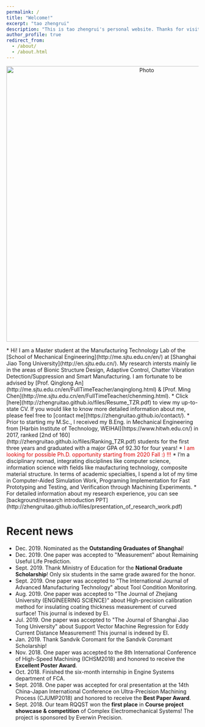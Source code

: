 ```yaml
---
permalink: /
title: "Welcome!"
excerpt: "tao zhengrui"
description: "This is tao zhengrui's personal website. Thanks for visiting!!!"
author_profile: true
redirect_from: 
  - /about/
  - /about.html
---
```

<p align="center">
  <img src="https://zhengruitao.github.io/images/taozhengrui_cofer.jpg?raw=true" alt="Photo" style="width: 720px;"/> 
</p>
* Hi! I am a Master student at the Manufacturing Technology Lab of the [School of Mechanical Engineering](http://me.sjtu.edu.cn/en/) at [Shanghai Jiao Tong University](http://en.sjtu.edu.cn/). My research intersts mainly lie in the areas of Bionic Structure Design, Adaptive Control, Chatter Vibration Detection/Suppression and Smart Manufacturing. I am fortunate to be advised by [Prof. Qinglong An](http://me.sjtu.edu.cn/en/FullTimeTeacher/anqinglong.html) & [Prof. Ming Chen](http://me.sjtu.edu.cn/en/FullTimeTeacher/chenming.html).
* Click [here](http://zhengruitao.github.io/files/Resume_TZR.pdf) to view my up-to-state CV. If you would like to know more detailed information about me, please feel free to [contact me](https://zhengruitao.github.io/contact/).
* Prior to starting my M.Sc., I received my B.Eng. in Mechanical Engineering from [Harbin Institute of Technology, WEIHAI](https://www.hitwh.edu.cn/) in 2017, ranked [2nd of 160](http://zhengruitao.github.io/files/Ranking_TZR.pdf) students for the first three years and graduated with a major GPA of 92.30 for four years!
* <font color="#dd0000">I am looking for possible Ph.D. opportunity starting from 2020 Fall :)  !!!</font>
* I’m a disciplinary nomad, integrating disciplines like computer science, information science with fields like maufacturing technology, composite material structure. In terms of academic specialties, I spend a lot of my time in Computer-Aided Simulation Work, Programing Implementation for Fast Prototyping and Testing, and Verification through Machining Experiments. 
* For detailed information about my research experience, you can see [background/research introduction PPT](http://zhengruitao.github.io/files/presentation_of_research_work.pdf)

# Recent news
* Dec. 2019. Nominated as the <b>Outstanding Graduates of Shanghai</b>!
* Dec. 2019. One paper was accepted to "Measurement" about Remaining Useful Life Prediction.
* Sept. 2019. Thank Ministry of Education for the <b>National Graduate Scholarship</b>! Only six students in the same grade awared for the honor.
* Sept. 2019. One paper was accepted to "The International Journal of Advanced Manufacturing Technology" about Tool Condition Monitoring.
* Aug. 2019. One paper was accepted to "The Journal of Zhejiang University (ENGINEERING SCIENCE)" about High-precision calibration method for insulating coating thickness measurement of curved surface! This journal is indexed by EI.
* Jul. 2019. One paper was accepted to "The Journal of Shanghai Jiao Tong University" about Support Vector Machine Regression for Eddy Current Distance Measurement! This journal is indexed by EI.
* Jan. 2019. Thank Sandvik Coromant for the Sandvik Coromant Scholarship!
* Nov. 2018. One paper was accepted to the 8th International Conference of High-Speed Machining (ICHSM2018) and honored to receive the <b>Excellent Poster Award</b>.
* Oct. 2018. Finished the six-month internship in Engine Systems department of FCA.
* Sept. 2018. One paper was accepted for oral presentation at the 14th China-Japan International Conference on Ultra-Precision Machining Process (CJUMP2018) and honored to receive the <b>Best Paper Award</b>.
* Sept. 2018. Our team RQQST won the <b>first place</b> in <b>Course project showcase & competition</b> of Complex Electromechanical Systems! The project is sponsored by Everwin Precision.
